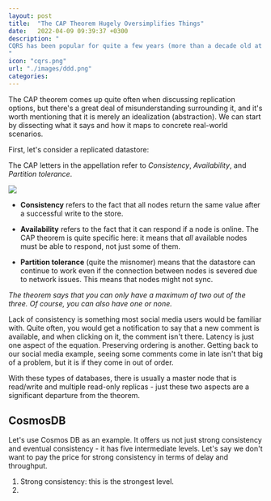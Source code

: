 ```yaml
---
layout: post
title:  "The CAP Theorem Hugely Oversimplifies Things"
date:   2022-04-09 09:39:37 +0300
description: "
CQRS has been popular for quite a few years (more than a decade old at this point), and while it's no longer in the hype phase of adoption, it still gets brought up quite a bit during architectural discussions for new projects (usually in conjunction with microservices). A few years after the pattern became popular, there was mounting criticism against it, mainly because of the complexity it introduces - with critics citing it as a typical example of over-engineering / premature optimization.
"
icon: "cqrs.png"
url: "./images/ddd.png"
categories:
---
```

The CAP theorem comes up quite often when discussing replication options, but there's a great deal of misunderstanding surrounding it, and it's worth mentioning that it is merely an idealization (abstraction). We can start by dissecting what it says and how it maps to concrete real-world scenarios. 

First, let's consider a replicated datastore:

The CAP letters in the appellation refer to *Consistency*, *Availability*, and *Partition tolerance*. 

<img src="cap.png" class="img" />

* **Consistency** refers to the fact that all nodes return the same value after a successful write to the store. 

* **Availability** refers to the fact that it can respond if a node is online. The CAP theorem is quite specific here: it means that *all* available nodes must be able to respond, not just some of them.

* **Partition tolerance** (quite the misnomer) means that the datastore can continue to work even if the connection between nodes is severed due to network issues. This means that nodes might not sync.

*The theorem says that you can only have a maximum of two out of the three. Of course, you can also have one or none.*

Lack of consistency is something most social media users would be familiar with. Quite often, you would get a notification to say that a new comment is available, and when clicking on it, the comment isn't there. Latency is just one aspect of the equation. Preserving ordering is another. Getting back to our social media example, seeing some comments come in late isn't that big of a problem, but it is if they come in out of order. 

With these types of databases, there is usually a master node that is read/write and multiple read-only replicas - just these two aspects are a significant departure from the theorem. 

## CosmosDB

Let's use Cosmos DB as an example. It offers us not just strong consistency and eventual consistency - it has five intermediate levels.
Let's say we don't want to pay the price for strong consistency in terms of delay and throughput. 

1. Strong consistency: this is the strongest level.
2. 



